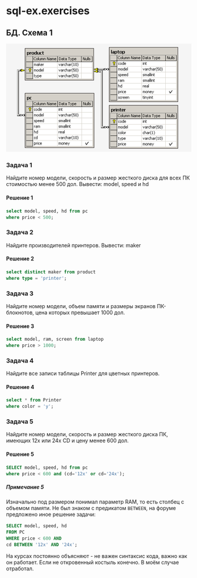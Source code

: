 
# sql-ex.exercises

## БД. Схема 1

![](https://github.com/klimovich-anton/sql-ex.exercises/blob/main/data_schema/db_1_computer_firm.png)

### Задача 1
Найдите номер модели, скорость и размер жесткого диска для всех ПК стоимостью менее 500 дол. Вывести: model, speed и hd
#### Решение 1
```sql
select model, speed, hd from pc
where price < 500;
```

### Задача 2
Найдите производителей принтеров. Вывести: maker
#### Решение 2
```sql
select distinct maker from product
where type = 'printer';
```
### Задача 3
Найдите номер модели, объем памяти и размеры экранов ПК-блокнотов, цена которых превышает 1000 дол.

#### Решение 3
```sql
select model, ram, screen from laptop
where price > 1000;
```

### Задача 4
Найдите все записи таблицы Printer для цветных принтеров.

#### Решение 4
```sql
select * from Printer
where color = 'y';
```

### Задача 5
Найдите номер модели, скорость и размер жесткого диска ПК, имеющих 12x или 24x CD и цену менее 600 дол.
#### Решение 5

``` sql
SELECT model, speed, hd from pc
where price < 600 and (cd='12x' or cd='24x');
```
##### Примечание 5
Изначально под размером понимал параметр RAM, то есть столбец с объемом памяти.
Не был знаком с предикатом ```BETWEEN```, на форуме предложено иное решение задачи:
``` sql
SELECT model, speed, hd
FROM PC
WHERE price < 600 AND 
cd BETWEEN '12x' AND '24x';
```
На курсах постоянно объясняют - не важен синтаксис кода, важно как он работает. Если не откровенный костыль конечно. В моём случае отработал.
